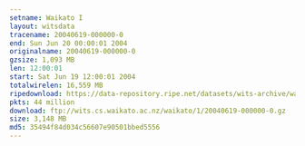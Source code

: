 ```yaml
---
setname: Waikato I
layout: witsdata
tracename: 20040619-000000-0
end: Sun Jun 20 00:00:01 2004
originalname: 20040619-000000-0
gzsize: 1,093 MB
len: 12:00:01
start: Sat Jun 19 12:00:01 2004
totalwirelen: 16,559 MB
ripedownload: https://data-repository.ripe.net/datasets/wits-archive/waikato/1/20040619-000000-0.gz
pkts: 44 million
download: ftp://wits.cs.waikato.ac.nz/waikato/1/20040619-000000-0.gz
size: 3,148 MB
md5: 35494f84d034c56607e90501bbed5556
---
```

